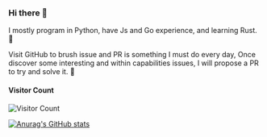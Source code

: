 ### Hi there 👋

I mostly program in Python, have Js and Go experience, and learning Rust. 🤯

Visit GitHub to brush issue and PR is something I must do every day, Once discover some interesting and within capabilities issues, I will propose a PR to try and solve it. 🥳

#### Visitor Count
![Visitor Count](https://profile-counter.glitch.me/vvanglro/count.svg)

[![Anurag's GitHub stats](https://github-readme-stats-git-masterrstaa-rickstaa.vercel.app/api?username=vvanglro&show_icons=true&theme=dracula)](https://github.com/vvanglro/vvanglro)

<!-- [![Top Langs](https://github-readme-stats.vercel.app/api/top-langs/?username=vvanglro&layout=compact&theme=dracula&card_width=445)]([https://github.com/anuraghazra/github-readme-stats](https://github.com/vvanglro/vvanglro)) -->




<!--
**vvanglro/vvanglro** is a ✨ _special_ ✨ repository because its `README.md` (this file) appears on your GitHub profile.

Here are some ideas to get you started:

- 🔭 I’m currently working on ...
- 🌱 I’m currently learning ...
- 👯 I’m looking to collaborate on ...
- 🤔 I’m looking for help with ...
- 💬 Ask me about ...
- 📫 How to reach me: ...
- 😄 Pronouns: ...
- ⚡ Fun fact: ...
-->
